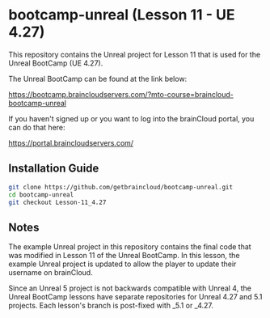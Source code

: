 # bootcamp-unreal (Lesson 11 - UE 4.27)

This repository contains the Unreal project for Lesson 11 that is used for the Unreal BootCamp (UE 4.27).

The Unreal BootCamp can be found at the link below:

https://bootcamp.braincloudservers.com/?mto-course=braincloud-bootcamp-unreal


If you haven't signed up or you want to log into the brainCloud portal, you can do that here:

https://portal.braincloudservers.com/


## Installation Guide

```bash
git clone https://github.com/getbraincloud/bootcamp-unreal.git
cd bootcamp-unreal
git checkout Lesson-11_4.27
```

## Notes

The example Unreal project in this repository contains the final code that was modified in Lesson 11 of the Unreal BootCamp. In this lesson, the example Unreal project is updated to allow the player to update their username on brainCloud.

Since an Unreal 5 project is not backwards compatible with Unreal 4, the Unreal BootCamp lessons have separate repositories for Unreal 4.27 and 5.1 projects. Each lesson's branch is post-fixed with _5.1 or _4.27.
